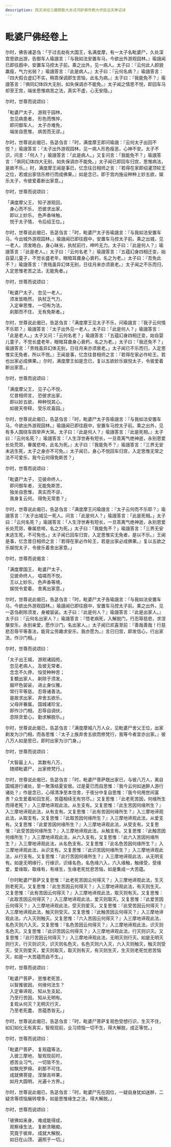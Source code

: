 ```yaml
---
description: 西天译经三藏朝散大夫试鸿胪卿传教大师臣法天奉诏译
---
```


# 毗婆尸佛经卷上

尔时，佛告诸苾刍：「于过去劫有大国王，名满度摩，有一太子名毗婆尸，久处深宫思欲出游，告御车人瑜誐言：『与我如法安置车马，今欲出外游观园林。』瑜誐闻已即往廐中，安置车马控太子前。乘之出外，见一病人。太子曰：『云何此人颜貌羸瘦，气力劣弱？』瑜誐答言：『此是病人。』太子曰：『云何名病？』瑜誐答言：『四大假合虚幻不实，稍乖保调即生苦恼，此名为病。』太子曰：『我能免不？』瑜誐答言：『俱同幻体四大无别，如失保调亦不能免。』太子闻之情思不悦，即回车马却至王宫，端坐思惟病苦之法，真实不虚，心无安隐。」

尔时，世尊而说颂曰：

「毗婆尸太子， 游观于园林，\
　忽见病患者， 形色而憔悴，\
　即问御车人， 太子亦难免，\
　端坐自思惟， 病苦而无谬。」

尔时，世尊说此偈已，告苾刍言：「时，满度摩王即问瑜誐：『云何太子出回不悦？』瑜誐答言：『太子出外游观园林，见一病人形色瘦恶，心神不安。太子不识，问言：「何人？」瑜誐答言：「此是病人。」又复问言：「我能免不？」瑜誐答言：「俱同幻体四大无别，如失保调亦不能免。」太子闻已即回车归宫，思惟病法，是故不乐。』时，满度摩王闻是事已，忆念往日相师之言：『若得在家即绍灌顶轮王之位，若或出家信乐修行而成佛果。』如是念已，即于宫内施设种种上妙五欲，娱乐太子，令彼爱着断出家意。」

尔时，世尊而说颂曰：

「满度摩父王， 知子游观回，\
　身心而不乐， 恐彼求出家，\
　即以上妙乐， 色声香味触，\
　悦于太子情， 令后绍王位。」

尔时，世尊说此偈已，告苾刍言：「时，毗婆尸太子告瑜誐言：『与我如法安置车马，今出城外游观园林。』瑜誐闻已即往廐中，安置车马控太子前。乘之出城，见一老人，须发皓白，身心昧劣，执杖前行，呻吟无力。太子曰：『此是何人？』瑜誐答言：『此是老人。』太子曰：『云何名老？』瑜誐答言：『五蕴幻身四相迁变，始自婴儿童子，不觉长盛老年，眼暗耳聋身心衰朽，名之为老。』太子曰：『吾免此不？』瑜誐答言：『贵贱虽异幻体无别，日往月来亦须衰老。』太子闻之不乐而归，入定思惟老苦之法，无能免者。」

尔时，世尊而说颂曰：

「毗婆尸太子， 忽见一老人，\
　须发皆皓然， 执杖乏气力，\
　入定审思惟， 一切有为法，\
　刹那而不住， 无有免斯者。」

尔时，世尊说此偈已，告苾刍言：「满度摩王见太子不乐，问瑜誐言：『我子云何情不乐耶？』瑜誐答言：『太子出外见一老人，太子曰：「此是何人？」瑜誐答言：「此是老人。」太子又问：「云何名老？」瑜誐答言：「五蕴幻身四相迁变，始自婴儿童子，不觉长盛老年，眼暗耳聋身心衰朽，名之为老。」太子曰：「我还免不？」瑜誐答言：「贵贱虽异幻体无别，日往月来亦须衰老。」太子闻已不乐而归，入定思惟实无免者，所以不悦。』王闻是事，忆念往昔相师之言：『若得在家必作轮王。若也出家必成佛果。』尔时，满度摩王如是念已，复以五欲妙乐娱悦太子，令彼爱着断出家意。」

尔时，世尊而说颂曰：

「满度摩父王， 见子心不悦，\
　忆昔相师言， 恐彼求出家，\
　即以妙五欲， 种种悦其心，\
　如彼天帝释， 受乐欢喜园。」

尔时，世尊说此偈已，告苾刍言：「时，毗婆尸太子告瑜誐言：『与我如法安置车马，今欲出外游观园林。』瑜誐闻已即往廐中，安置车马控太子前。乘之出外，见有多人围绕车舆举声大哭。太子曰：『此是何人？』瑜誐答言：『此是死相。』太子曰：『云何名死？』瑜誐答言：『人生浮世寿有短长，一旦乖离气绝神逝，永别恩爱长处荒郊，眷属悲啼，此名为死。』太子曰：『我能免不？』瑜誐答言：『三界无安未逃生死，太子之身亦不可免。』太子闻已，身心不悦回车归宫，入定思惟无常之法不可爱乐，我今云何得免斯苦？」

尔时，世尊而说颂曰：

「毗婆尸太子， 见彼命终人，\
　即问御车者， 无能免斯苦，\
　独坐自思惟， 真实而不谬，\
　我身复云何， 得免无常患？」

尔时，世尊说此偈已，告苾刍言：「满度摩王问瑜誐言：『太子云何而不乐耶？』瑜誐答言：『太子出城见一死人。问言：「此是何人？」瑜誐答言：「此是死相。」太子曰：「云何名死？」瑜誐答言：「人生浮世寿有短长，一旦乖离气绝神逝，永别恩爱长处荒郊，眷属悲啼，名之为死。」太子曰：「我能免不？」瑜誐答言：「三界无安未逃生死，不可免也。」太子闻已回车归宫，入定思惟实无免者，是以不乐。』王闻是事，忆念昔日相师之言：『若得在家必作轮王，若是出家必成佛果。』复以五欲之乐娱悦太子，令彼乐着舍出家意。」

尔时，世尊而说偈言：

「满度摩国王， 毗婆尸太子，\
　见彼命终人， 嗞嗟而不悦，\
　王以上妙乐， 色声香等境，\
　娱悦令爱着， 舍离出家意。」

尔时，世尊说此偈已，告苾刍言：「时，毗婆尸太子告瑜誐言：『与我如法安置车马，今欲出外游观园林。』瑜誐闻已即往廐中，安置车马控太子前。乘之出外，见一苾刍剃除须发，身被袈裟。太子曰：『此是何人？』瑜誐答言：『此是出家人。』太子曰：『云何名出家人？』瑜誐答言：『悟老病死，入解脱门，行忍辱慈悲，求涅槃安乐，永别亲爱，愿作沙门，名出家人。』太子闻已欢喜至前：『善哉善哉！行慈悲忍辱平等善法，能背尘劳趣求安乐，我亦愿为。』言已归宫，即发信心，行出家法，作沙门相。」

尔时，世尊而说颂曰：

「太子出王城， 游观诸园苑，\
　忽见老病人， 及彼无常者，\
　念念不久停， 恒受种种苦；\
　复覩出家人， 剃除于须发，\
　服坏色袈裟， 进止身仪雅，\
　常行平等慈， 忍辱诸善法。\
　是故求出家， 弃舍五欲乐，\
　父母并眷属， 国城诸珍宝，\
　即作沙门相， 忍辱自调伏，\
　息除贪爱心， 勤求解脱乐。」

尔时，世尊说此偈已，告苾刍言：「满度摩城八万人众，见毗婆尸舍父王位，出家剃发为沙门相，而各思惟：『太子上族弃舍五欲而修梵行，我等今者宜亦出家。』彼八万人如是思已，即时出家为沙门身。」

尔时，世尊而说颂曰：

「大智最上人， 其数有八万，\
　随顺毗婆尸， 出家修梵行。」

尔时，世尊说此偈已，告苾刍言：「时，毗婆尸菩萨既出家已，与彼八万人，离自国城游行诸处，至一聚落结夏安居。过是夏已而自思惟：『我今云何如迷醉人游行诸处？』作是念已，心得清净至本住舍，于夜分中复自思惟：『我今何用世间富贵？众生爱着轮回生死，苦蕴相续无有穷尽。』又复思惟：『此老死苦因，何缘所生而得老死？』入三摩地谛观此法，从生支有。又复思惟：『此生苦因何缘所生？』入三摩地谛观此法，从有支有。又复思惟：『此有苦因何缘所生？』入三摩地谛观此法，从取支有。又复思惟：『此取苦因何缘所生？』入三摩地谛观此法，从爱支有。又复思惟：『此爱苦因何缘所生？』入三摩地谛观此法，从受支有。又复思惟：『此受苦因何缘所生？』入三摩地谛观此法，从触支有。又复思惟：『此触苦因何缘所生？』入三摩地谛观此法，从六入支有。又复思惟：『此六入苦因何缘所生？』入三摩地谛观此法，从名色支有。又复思惟：『此名色苦因何缘所生？』入三摩地谛观此法，从识支有。又复思惟：『此识苦因何缘所生？』入三摩地谛观此法，从行支有。又复思惟：『此行苦因何缘所生？』入三摩地谛观此法，从无明支有。如是无明缘行，行缘识，识缘名色，名色缘六入，六入缘触，触缘受，受缘爱，爱缘取，取缘有，有缘生，生缘老死忧悲苦恼，如是集成一大苦蕴。

「尔时毗婆尸菩萨又复思惟：『此老死苦因云何得灭？』入三摩地谛观此法，生灭则老死灭。又复思惟：『此生苦因云何得灭？』入三摩地谛观此法，有灭则生灭。又复思惟：『此有苦因云何得灭？』入三摩地谛观此法，取灭则有灭。又复思惟：『此取苦因云何得灭？』入三摩地谛观此法，爱灭则取灭。又复思惟：『此爱苦因云何得灭？』入三摩地谛观此法，受灭则爱灭。又复思惟：『此受苦因云何得灭？』入三摩地谛观此法，触灭则受灭。又复思惟：『此触苦因云何得灭？』入三摩地谛观此法，六入灭则触灭。又复思惟：『六入苦因云何得灭？』入三摩地谛观此法，名色灭则六入灭。又复思惟：『名色苦因云何得灭？』入三摩地谛观此法，识灭则名色灭。又复思惟：『此识苦因云何得灭？』入三摩地谛观此法，行灭则识灭。又复思惟：『此行苦因云何得灭？』入三摩地谛观此法，无明灭则行灭。如是无明灭则行灭，行灭则识灭，识灭则名色灭，名色灭则六入灭，六入灭则触灭，触灭则受灭，受灭则爱灭，爱灭则取灭，取灭则有灭，有灭则生灭，生灭则老死忧悲苦恼灭，如是一大苦蕴而自不生。」

尔时，世尊而说颂曰：

「毗婆尸菩萨， 思惟老死苦，\
　以智推彼因， 何缘何法生？\
　入定审谛观， 知从生支起，\
　乃至行苦因， 知从无明有。\
　复观从何灭？无明灭行灭，\
　乃至老死盡， 苦蕴悉皆无。」

尔时，世尊说此偈已，告苾刍言：「时，毗婆尸菩萨复观色受想行识，生灭不住，如幻如化无有真实，智观现前，业习烦恼一切不生，得大解脱，成正等觉。」

尔时，世尊而说颂曰：

「毗婆尸菩萨， 复观蕴等法，\
　入彼三摩地， 智观现前时，\
　惑苦业习气， 一切皆不生，\
　如飘兜罗绵， 刹那不可住。\
　成就佛菩提， 涅槃吉祥果，\
　如月大圆明， 光遍十方界。」

尔时，世尊说此偈已，告苾刍言：「时，毗婆尸先在因位，一疑自身犹如迷醉，二疑贪等烦恼展转增多，如是思惟缘生之法，得大解脱。」

尔时，世尊而说颂曰：

「彼佛如来身， 难成能得成，\
　观察缘生法， 复断贪瞋痴，\
　究竟于彼岸， 成就大解脱，\
　如日在山顶， 遍照于一切。」
